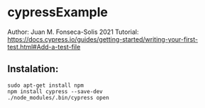 # cypressExample

Author: Juan M. Fonseca-Solis 2021
Tutorial: https://docs.cypress.io/guides/getting-started/writing-your-first-test.html#Add-a-test-file

## Instalation:

```
sudo apt-get install npm
npm install cypress --save-dev
./node_modules/.bin/cypress open
```


